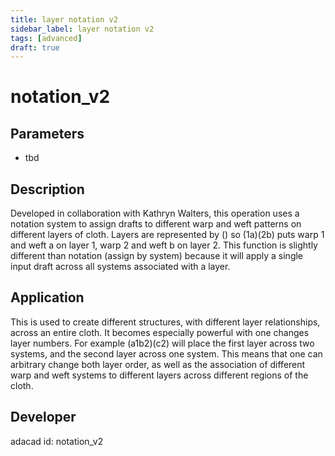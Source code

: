 ```yaml
---
title: layer notation v2
sidebar_label: layer notation v2
tags: [advanced]
draft: true
---
```

# notation_v2
<!--![file](./img/notation_v2.png)-->
## Parameters
- tbd
## Description
Developed in collaboration with Kathryn Walters, this operation uses a notation system to assign drafts to different warp and weft patterns on different layers of cloth. Layers are represented by () so (1a)(2b) puts warp 1 and weft a on layer 1, warp 2 and weft b on layer 2. This function is slightly different than notation (assign by system) because it will apply a single input draft across all systems associated with a layer.
## Application
This is used to create different structures, with different layer relationships, across an entire cloth. It becomes especially powerful with one changes layer numbers. For example (a1b2)(c2) will place the first layer across two systems, and the second layer across one system. This means that one can arbitrary change both layer order, as well as the association of different warp and weft systems to different layers across different regions of the cloth.
## Developer
adacad id: notation_v2
